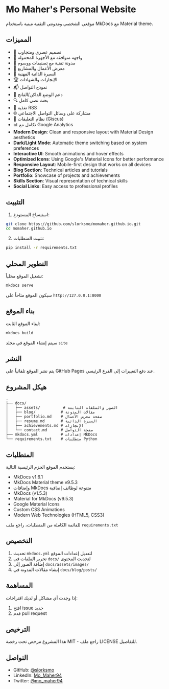 # Mo Maher's Personal Website

موقعي الشخصي ومدونتي التقنية مبنية باستخدام MkDocs مع Material theme.

## المميزات

- 🎨 تصميم عصري ومتجاوب
- 📱 واجهة متوافقة مع الأجهزة المحمولة
- 📝 مدونة تقنية مع تصنيفات ووسوم
- 💼 معرض الأعمال والمشاريع
- 📄 السيرة الذاتية المهنية
- 🏆 الإنجازات والشهادات
- 📬 نموذج التواصل
- 🌙 دعم الوضع الداكن/الفاتح
- 🔍 بحث نصي كامل
- 📰 تغذية RSS
- 🌐 مشاركة على وسائل التواصل الاجتماعي
- 💬 نظام التعليقات (Giscus)
- 📊 تكامل مع Google Analytics
- **Modern Design**: Clean and responsive layout with Material Design aesthetics
- **Dark/Light Mode**: Automatic theme switching based on system preferences
- **Interactive UI**: Smooth animations and hover effects
- **Optimized Icons**: Using Google's Material Icons for better performance
- **Responsive Layout**: Mobile-first design that works on all devices
- **Blog Section**: Technical articles and tutorials
- **Portfolio**: Showcase of projects and achievements
- **Skills Section**: Visual representation of technical skills
- **Social Links**: Easy access to professional profiles

## التثبيت

1. استنساخ المستودع:
```bash
git clone https://github.com/slorksmo/momaher.github.io.git
cd momaher.github.io
```

2. تثبيت المتطلبات:
```bash
pip install -r requirements.txt
```

## التطوير المحلي

تشغيل الموقع محلياً:
```bash
mkdocs serve
```

سيكون الموقع متاحاً على `http://127.0.0.1:8000`

## بناء الموقع

لبناء الموقع الثابت:
```bash
mkdocs build
```

سيتم إنشاء الموقع في مجلد `site`

## النشر

يتم نشر الموقع تلقائياً على GitHub Pages عند دفع التغييرات إلى الفرع الرئيسي.

## هيكل المشروع

```
.
├── docs/
│   ├── assets/          # الصور والملفات الثابتة
│   ├── blog/           # مقالات المدونة
│   ├── portfolio.md    # صفحة معرض الأعمال
│   ├── resume.md       # السيرة الذاتية
│   ├── achievements.md # الإنجازات
│   └── contact.md      # صفحة التواصل
├── mkdocs.yml          # إعدادات MkDocs
└── requirements.txt    # متطلبات Python
```

## المتطلبات

يستخدم الموقع الحزم الرئيسية التالية:
- MkDocs v1.6.1
- MkDocs Material theme v9.5.3
- وإضافات MkDocs متنوعة لوظائف إضافية
- MkDocs (v1.5.3)
- Material for MkDocs (v9.5.3)
- Google Material Icons
- Custom CSS Animations
- Modern Web Technologies (HTML5, CSS3)

للقائمة الكاملة من المتطلبات، راجع ملف `requirements.txt`

## التخصيص

1. تحديث `mkdocs.yml` لتعديل إعدادات الموقع
2. تحرير الملفات في `docs/` لتحديث المحتوى
3. إضافة الصور إلى `docs/assets/images/`
4. إنشاء مقالات المدونة في `docs/blog/posts/`

## المساهمة

إذا وجدت أي مشاكل أو لديك اقتراحات:
1. افتح issue جديد
2. قدم pull request

## الترخيص

هذا المشروع مرخص تحت رخصة MIT - راجع ملف LICENSE للتفاصيل.

## التواصل

- GitHub: [@slorksmo](https://github.com/slorksmo)
- LinkedIn: [Mo_Maher94](https://linkedin.com/in/mo_maher94)
- Twitter: [@mo_maher94](https://twitter.com/mo_maher94)